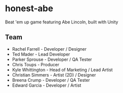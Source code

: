 # honest-abe
Beat 'em up game featuring Abe Lincoln, built with Unity

## Team
- Rachel Farrell - Developer / Designer
- Ted Mader - Lead Developer
- Parker Sprouse - Developer / QA Tester
- Chris Toups - Producer
- Kyle Whittington - Head of Marketing / Lead Artist
- Christian Simmers - Artist (2D) / Designer
- Breena Crump - Developer / QA Tester
- Edward Garcia - Developer / Artist